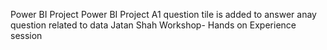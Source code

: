 Power BI Project
Power BI Project
A1 question tile is added to answer anay question related to data 
Jatan Shah Workshop- Hands on Experience session

